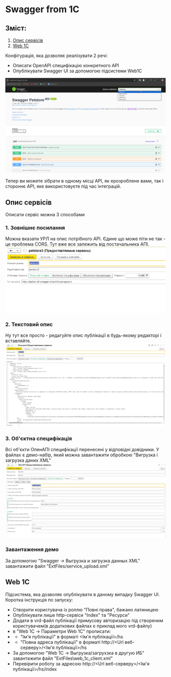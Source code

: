 # Swagger from 1C

## Зміст:

1. [Опис сервісів](#опис-сервісів)
2. [Web 1C](#web-1c)

Конфігурація, яка дозволяє реалізувати 2 речі:

-   Описати OpenAPI специфікацію конкретного API
-   Опублікувати Swagger UI за допомогою підсистеми Web1C

![Swagger from 1C example](/docs/SwaggerFrom1C.jpg 'Swagger from 1C example')

Тепер ви можете зібрати в одному місці API, як ерозроблене вами, так і стороннє API, яке використовуєте під час інтеграцій.

## Опис сервісів

Описати сервіс можна 3 способами

### 1. Зовнішнє посилання

Можна вказати УРЛ на опис потрібного API. Єдине що може піти не так - це проблема CORS. Тут вже все залежить від постачальника АПІ.
![Service URL](/docs/ServiceURL.jpg 'Service URL')

### 2. Текстовий опис

Ну тут все просто - редагуйте опис публікації в будь-якому редакторі і вставляйте.
![Service text](/docs/ServiceText.jpg 'Service text')

### 3. Об'єктна специфікація

Всі об'єкти ОпенАПІ специфікації перенесені у відповідні довідники. У файлах є демо-набір, який можна завантажити обробкою "Вигрузка і загрузка даних XML"
![Service object](/docs/ServiceObject.jpg 'Service object')

### Завантаження демо

За допомогою "Swagger -> Выгрузка и загрузка данных XML" завантажити файл "ExtFiles/service_upload.xml"

## Web 1C

Підсистема, яка дозволяє опублікувати в даному випадку Swagger UI.
Коротка інструкція по запуску:

-   Створити користувача із роллю "Повні права", бажано латиницею
-   Опублікувати лише http-сервіси "Index" та "Ресурси"
-   Додати в vrd-файл публікації примусову авторизацію під створеним користувачем(в додаткових файлах є приклад мого vrd-файлу)
-   в "Web 1C -> Параметри Web 1C" прописати:
-   -   "Ім'я публікації" в форматі <Ім'я публікації>/hs
-   -   "Повна адреса публікації" в форматі http://<Url веб-серверу>/<Ім'я публікації>/hs
-   За допомогою "Web 1C -> Выгрузка/загрухзка в другую ИБ" завантажити файл "ExtFiles\web_1c_client.xml"
-   Перевірити роботу за адресою http://<Url веб-серверу>/<Ім'я публікації>/hs/index
